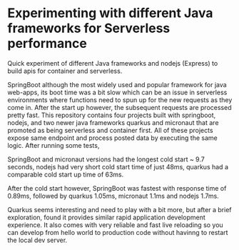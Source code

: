 # Experimenting with different Java frameworks for Serverless performance

Quick experiment of different Java frameworks and nodejs (Express) to build apis for container and serverless.

SpringBoot although the most widely used and popular framework for java web-apps, its boot time was a  bit slow which 
can be an issue in serverless environments where functions need to spun up for the new requests as they come in. After the start up however, the subsequent
requests are processed pretty fast. This repository contains four projects built with springboot, nodejs, and two newer java frameworks
quarkus and micronaut that are promoted as being serverless and container first. All of these projects expose same endpoint 
and process posted data by executing the same logic. After running some tests,

SpringBoot and micronaut versions had the longest cold start ~ 9.7 seconds, nodejs had very short cold start time
of just 48ms, quarkus had a comparable cold start up time of 63ms.

After the cold start however, SpringBoot was fastest with response time of 0.89ms, followed by quarkus 1.05ms, 
micronaut 1.1ms and nodejs 1.7ms.

Quarkus seems interesting and need to play with a bit more, but after a brief exploration, found it 
provides similar rapid application development experience. It also comes with very reliable and fast live reloading
so you can develop from hello world to production code without havinng to restart the local dev server.
